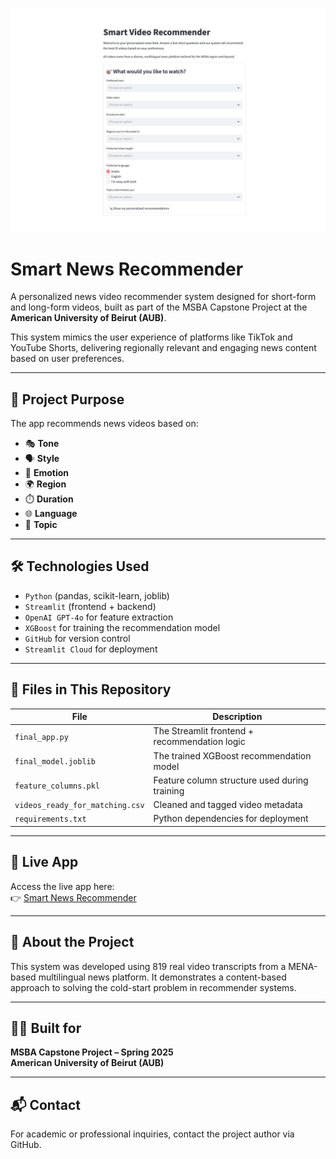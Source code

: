 ![Smart News Recommender](https://raw.githubusercontent.com/Charbelhk7/smart-news-recommender/main/app_preview.jpg)

# Smart News Recommender

A personalized news video recommender system designed for short-form and long-form videos, built as part of the MSBA Capstone Project at the **American University of Beirut (AUB)**.

This system mimics the user experience of platforms like TikTok and YouTube Shorts, delivering regionally relevant and engaging news content based on user preferences.

---

## 🎯 Project Purpose

The app recommends news videos based on:

- 🎭 **Tone**
- 🗣️ **Style**
- 💬 **Emotion**
- 🌍 **Region**
- ⏱️ **Duration**
- 🌐 **Language**
- 📰 **Topic**

---

## 🛠️ Technologies Used

- `Python` (pandas, scikit-learn, joblib)
- `Streamlit` (frontend + backend)
- `OpenAI GPT-4o` for feature extraction
- `XGBoost` for training the recommendation model
- `GitHub` for version control
- `Streamlit Cloud` for deployment

---

## 📂 Files in This Repository

| File | Description |
|------|-------------|
| `final_app.py` | The Streamlit frontend + recommendation logic |
| `final_model.joblib` | The trained XGBoost recommendation model |
| `feature_columns.pkl` | Feature column structure used during training |
| `videos_ready_for_matching.csv` | Cleaned and tagged video metadata |
| `requirements.txt` | Python dependencies for deployment |

---

## 🚀 Live App

Access the live app here:  
👉 [Smart News Recommender](https://smart-news-recommender.streamlit.app/)

---

## 📍 About the Project

This system was developed using 819 real video transcripts from a MENA-based multilingual news platform. It demonstrates a content-based approach to solving the cold-start problem in recommender systems.

---

## 👨‍🎓 Built for

**MSBA Capstone Project – Spring 2025**  
**American University of Beirut (AUB)**

---

## 📬 Contact

For academic or professional inquiries, contact the project author via GitHub.
